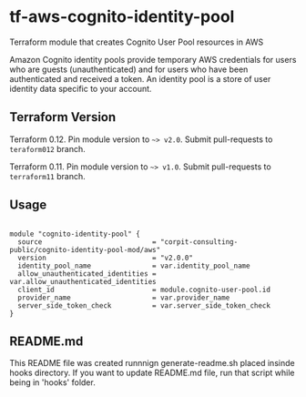 
# tf-aws-cognito-identity-pool

Terraform module that creates Cognito User Pool resources in AWS

  Amazon Cognito identity pools provide temporary AWS credentials for users who are guests (unauthenticated) and for users who have been authenticated and received a token. An identity pool is a store of user identity data specific to your account.

## Terraform Version

Terraform 0.12. Pin module version to `~> v2.0`. Submit pull-requests to `teraform012` branch.

Terraform 0.11. Pin module version to `~> v1.0`. Submit pull-requests to `terraform11` branch.
## Usage

```hcl

module "cognito-identity-pool" {
  source                           = "corpit-consulting-public/cognito-identity-pool-mod/aws"
  version                          = "v2.0.0"
  identity_pool_name               = var.identity_pool_name
  allow_unauthenticated_identities = var.allow_unauthenticated_identities
  client_id                        = module.cognito-user-pool.id
  provider_name                    = var.provider_name
  server_side_token_check          = var.server_side_token_check
}

```


## README.md
This README file was created runnnign generate-readme.sh placed insinde hooks directory.
If you want to update README.md file, run that script while being in 'hooks' folder.
